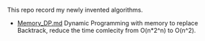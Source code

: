 This repo record my newly invented algorithms.
- [Memory_DP.md](https://github.com/Mengjie-Guo/Algorithm/blob/main/Memory_DP.md) Dynamic Programming with memory to replace Backtrack, reduce the time comlecity from O(n*2^n) to O(n^2). 



